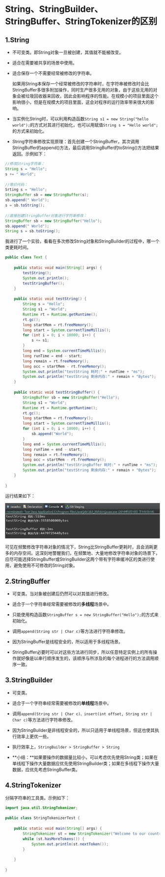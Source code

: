 # String、StringBuilder、StringBuffer、StringTokenizer的区别

## 1.String
* 不可变类。即String对象一旦被创建，其值就不能被改变。

* 适合在需要被共享的场景中使用。

* 适合保存一个不需要经常被修改的字符串。

  如果用String本保存一个经常被修改的字符串时，在字符串被修改时会比StringBuffer多很多附加操作，同时生产很多无用的对象，由于这些无用的对象会被垃圾回收器来回收，因此会影响程序的性能。在规模小的项目里面这个影响很小，但是在规模大的项目里面，这会对程序的运行效率带来很大的影响。

* 当实例化String时，可以利用构造函数```String s1 = new String("hello world");```的方式对其进行初始化，也可以用赋值```String s = "Hello world";```的方式来初始化。

* String字符串修改实现原理：首先创建一个StringBuffer，其次调用StringBuffer的append()方法，最后调用StringBuffer的toString()方法把结果返回。示例如下：

```java
//修改String字符串：
String s = "Hello";
s += " World";

//等价代码：
Srting s = "Hello";
StringBuffer sb = new StringBuffer(s);
sb.append(" World");
s = sb.toString();

//直接创建StringBuffer对象进行字符串修改：
StringBuffer sb = new StringBuffer("Hello");
sb.append(" World");
String s = sb.toString();
```

我进行了一个实验，看看在多次修改String对象和StringBuilder的过程中，哪一个类更耗时间。

```Java
public class Text {

	public static void main(String[] args) {
		testString();
		System.out.println();
		testStringBuffer();
	}

	public static void testString() {
		String s = "Hello";
		String s1 = "World";
		Runtime rt = Runtime.getRuntime();
		rt.gc();
		long startMem = rt.freeMemory();
		long start = System.currentTimeMillis();
		for (int i = 0; i < 10000; i++) {
			s += s1;
		}
		long end = System.currentTimeMillis();
		long runTime = end - start;
		long remain = rt.freeMemory();
		long occ = startMem - rt.freeMemory();
		System.out.println("testString 耗时:" + runTime + "ms");
		System.out.println("testString 剩余内存:" + remain + "Bytes");
	}

	public static void testStringBuffer() {
		StringBuffer sb = new StringBuffer("Hello");
		String s1 = "World";
		Runtime rt = Runtime.getRuntime();
		rt.gc();
		long startMem = rt.freeMemory();
		long start = System.currentTimeMillis();
		for (int i = 0; i < 10000; i++) {
			sb.append("World");
		}
		long end = System.currentTimeMillis();
		long runTime = end - start;
		long remain = rt.freeMemory();
		long occ = startMem - rt.freeMemory();
		System.out.println("testStringBuffer 耗时:" + runTime + "ms");
		System.out.println("testString 剩余内存:" + remain + "Bytes");
	}

}
```

运行结果如下：

![String与StringBuffer的比较](https://github.com/JasonCeng/NoteBook-Java/blob/master/Java%E8%AF%AD%E8%A8%80%E7%9F%A5%E8%AF%86/img/String%E4%B8%8EStringBuffer%E7%9A%84%E6%AF%94%E8%BE%83.png)

可见在频繁修改字符串对象的情况下，String比StringBuffer更耗时，且会消耗更多的内存空间。这深刻地警醒我们，在频繁地、大量地修改字符串对象的场景下，应尽可能选择StringBuffer或StringBuilder这两个带有字符串缓冲区的类进行使用，避免使用不可修改的String对象。

## 2.StringBuffer

* 可变类。当对象被创建后仍然可以对其值进行修改。

* 适合于一个字符串经常需要被修改的**多线程**场景中。

* 只能使用构造函数```StringBuffer s = new StringBuffer("Hello");```的方式来初始化。

* 调用```append(String str | Char c)```等方法进行字符串修改。

* 因为StringBuffer是线程安全的，所以适用于多线程场景。

* StringBuffer必要时可以对这些方法进行同步，所以任意特定实例上的所有操作就好像是以串行顺序发生的，该顺序与所涉及的每个进程进行的方法调用顺序一致。

## 3.StringBuilder

* 可变类。

* 适合于一个字符串经常需要被修改的**单线程**场景中。

* 调用```append(String str | Char c)、insert(int offset, String str | Char c)```等方法进行字符串修改。

* 因为StringBuilder是非线程安全的，所以只适用于单线程场景，但这也使其执行效率上更优一些。

* 执行效率上，```StringBuilder > StringBuffer > String```

* **小结：**如果要操作的数据量比较小，可以考虑优先使用String类；如果在单线程下操作大量数据应优先使用StringBuilder类；如果在多线程下操作大量数据，应优先考虑StringBuffer类。

## 4.StringTokenizer
分隔字符串的工具类。示例如下：
```Java
import java.util.StringTokenizer;

public class StringTokenizerTest {

	public static void main(String[] args) {
		StringTokenizer st = new StringTokenizer("Welcome to our country");
		while (st.hasMoreTokens()) {
			System.out.println(st.nextToken());
		}

	}

}
```
